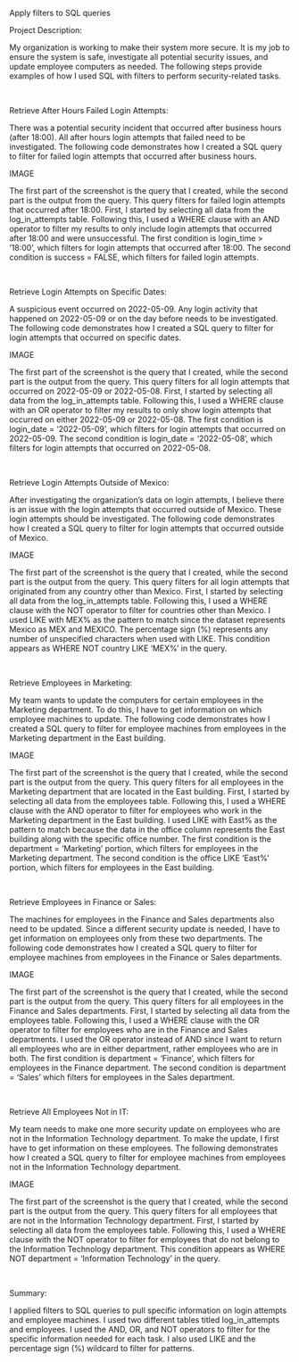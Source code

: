 Apply filters to SQL queries

Project Description:

My organization is working to make their system more secure. It is my job to ensure the system is safe, investigate all potential security issues, and update employee computers as needed. The following steps provide examples of how I used SQL with filters to perform security-related tasks.

&nbsp;

Retrieve After Hours Failed Login Attempts:

There was a potential security incident that occurred after business hours (after 18:00). All after hours login attempts that failed need to be investigated. The following code demonstrates how I created a SQL query to filter for failed login attempts that occurred after business hours.

IMAGE

The first part of the screenshot is the query that I created, while the second part is the output from the query. This query filters for failed login attempts that occurred after 18:00. First, I started by selecting all data from the log_in_attempts table. Following this, I used a WHERE clause with an AND operator to filter my results to only include login attempts that occurred after 18:00 and were unsuccessful. The first condition is login_time > ’18:00’, which filters for login attempts that occurred after 18:00. The second condition is success = FALSE, which filters for failed login attempts.

&nbsp;

Retrieve Login Attempts on Specific Dates:

A suspicious event occurred on 2022-05-09. Any login activity that happened on 2022-05-09 or on the day before needs to be investigated. The following code demonstrates how I created a SQL query to filter for login attempts that occurred on specific dates.

IMAGE

The first part of the screenshot is the query that I created, while the second part is the output from the query. This query filters for all login attempts that occurred on 2022-05-09 or 2022-05-08. First, I started by selecting all data from the log_in_attempts table. Following this, I used a WHERE clause with an OR operator to filter my results to only show login attempts that occurred on either 2022-05-09 or 2022-05-08. The first condition is login_date = ‘2022-05-09’, which filters for login attempts that occurred on 2022-05-09. The second condition is login_date = ‘2022-05-08’, which filters for login attempts that occurred on 2022-05-08.

&nbsp;

Retrieve Login Attempts Outside of Mexico:

After investigating the organization’s data on login attempts, I believe there is an issue with the login attempts that occurred outside of Mexico. These login attempts should be investigated. The following code demonstrates how I created a SQL query to filter for login attempts that occurred outside of Mexico.

IMAGE

The first part of the screenshot is the query that I created, while the second part is the output from the query. This query filters for all login attempts that originated from any country other than Mexico. First, I started by selecting all data from the log_in_attempts table. Following this, I used a WHERE clause with the NOT operator to filter for countries other than Mexico. I used LIKE with MEX% as the pattern to match since the dataset represents Mexico as MEX and MEXICO. The percentage sign (%) represents any number of unspecified characters when used with LIKE. This condition appears as WHERE NOT country LIKE ‘MEX%’ in the query.

&nbsp;

Retrieve Employees in Marketing:

My team wants to update the computers for certain employees in the Marketing department. To do this, I have to get information on which employee machines to update. The following code demonstrates how I created a SQL query to filter for employee machines from employees in the Marketing department in the East building.

IMAGE

The first part of the screenshot is the query that I created, while the second part is the output from the query. This query filters for all employees in the Marketing department that are located in the East building. First, I started by selecting all data from the employees table. Following this, I used a WHERE clause with the AND operator to filter for employees who work in the Marketing department in the East building. I used LIKE with East% as the pattern to match because the data in the office column represents the East building along with the specific office number. The first condition is the department = ‘Marketing’ portion, which filters for employees in the Marketing department. The second condition is the office LIKE ‘East%’ portion, which filters for employees in the East building.

&nbsp;

Retrieve Employees in Finance or Sales:

The machines for employees in the Finance and Sales departments also need to be updated. Since a different security update is needed, I have to get information on employees only from these two departments. The following code demonstrates how I created a SQL query to filter for employee machines from employees in the Finance or Sales departments.

IMAGE

The first part of the screenshot is the query that I created, while the second part is the output from the query. This query filters for all employees in the Finance and Sales departments. First, I started by selecting all data from the employees table. Following this, I used a WHERE clause with the OR operator to filter for employees who are in the Finance and Sales departments. I used the OR operator instead of AND since I want to return all employees who are in either department, rather employees who are in both. The first condition is department = ‘Finance’, which filters for employees in the Finance department. The second condition is department = ‘Sales’ which filters for employees in the Sales department.

&nbsp;

Retrieve All Employees Not in IT:

My team needs to make one more security update on employees who are not in the Information Technology department. To make the update, I first have to get information on these employees. The following demonstrates how I created a SQL query to filter for employee machines from employees not in the Information Technology department.

IMAGE

The first part of the screenshot is the query that I created, while the second part is the output from the query. This query filters for all employees that are not in the Information Technology department. First, I started by selecting all data from the employees table. Following this, I used a WHERE clause with the NOT operator to filter for employees that do not belong to the Information Technology department. This condition appears as WHERE NOT department = ‘Information Technology’ in the query.

&nbsp;

Summary:

I applied filters to SQL queries to pull specific information on login attempts and employee machines. I used two different tables titled log_in_attempts and employees. I used the AND, OR, and NOT operators to filter for the specific information needed for each task. I also used LIKE and the percentage sign (%) wildcard to filter for patterns.


